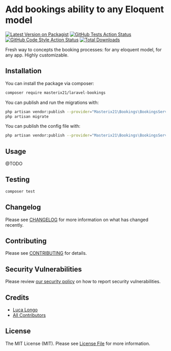 # Add bookings ability to any Eloquent model

[![Latest Version on Packagist](https://img.shields.io/packagist/v/masterix21/laravel-bookings.svg?style=flat-square)](https://packagist.org/packages/masterix21/laravel-bookings)
[![GitHub Tests Action Status](https://img.shields.io/github/workflow/status/masterix21/laravel-bookings/run-tests?label=tests)](https://github.com/masterix21/laravel-bookings/actions?query=workflow%3ATests+branch%3Amaster)
[![GitHub Code Style Action Status](https://img.shields.io/github/workflow/status/masterix21/laravel-bookings/Check%20&%20fix%20styling?label=code%20style)](https://github.com/masterix21/laravel-bookings/actions?query=workflow%3A"Check+%26+fix+styling"+branch%3Amaster)
[![Total Downloads](https://img.shields.io/packagist/dt/masterix21/laravel-bookings.svg?style=flat-square)](https://packagist.org/packages/masterix21/laravel-bookings)

Fresh way to concepts the booking processes: for any eloquent model, for any app. Highly customizable.

## Installation

You can install the package via composer:

```bash
composer require masterix21/laravel-bookings
```

You can publish and run the migrations with:

```bash
php artisan vendor:publish --provider="Masterix21\Bookings\BookingsServiceProvider" --tag="laravel-bookings-migrations"
php artisan migrate
```

You can publish the config file with:
```bash
php artisan vendor:publish --provider="Masterix21\Bookings\BookingsServiceProvider" --tag="laravel-bookings-config"
```

## Usage

@TODO

## Testing

```bash
composer test
```

## Changelog

Please see [CHANGELOG](CHANGELOG.md) for more information on what has changed recently.

## Contributing

Please see [CONTRIBUTING](.github/CONTRIBUTING.md) for details.

## Security Vulnerabilities

Please review [our security policy](../../security/policy) on how to report security vulnerabilities.

## Credits

- [Luca Longo](https://github.com/masterix21)
- [All Contributors](../../contributors)

## License

The MIT License (MIT). Please see [License File](LICENSE.md) for more information.
